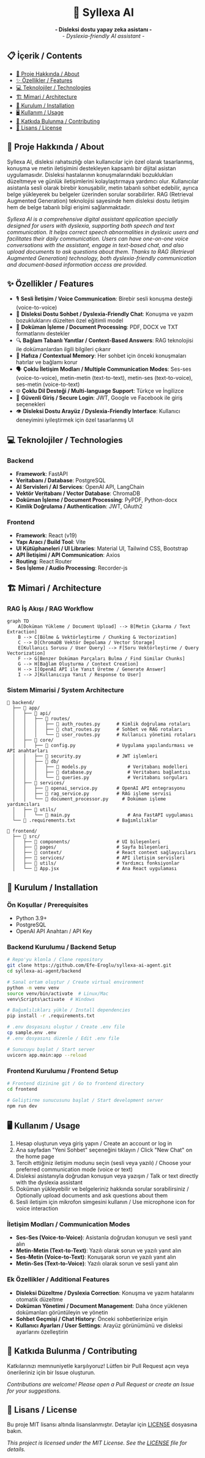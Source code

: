 <div align="center">
  <h1>🧠 Syllexa AI</h1>
  <p>
    <strong>- Disleksi dostu yapay zeka asistanı - </strong><br>
    <em>- Dyslexia-friendly AI assistant -</em>
  </p>
</div>

## 📋 İçerik / Contents

- [🚀 Proje Hakkında / About](#-proje-hakkında--about)
- [✨ Özellikler / Features](#-özellikler--features)
- [💻 Teknolojiler / Technologies](#-teknolojiler--technologies)
- [🏗️ Mimari / Architecture](#️-mimari--architecture)
- [🔧 Kurulum / Installation](#-kurulum--installation)
- [🖥️ Kullanım / Usage](#️-kullanım--usage)
- [👥 Katkıda Bulunma / Contributing](#-katkıda-bulunma--contributing)
- [📄 Lisans / License](#-lisans--license)

## 🚀 Proje Hakkında / About

Syllexa AI, disleksi rahatsızlığı olan kullanıcılar için özel olarak tasarlanmış, konuşma ve metin iletişimini destekleyen kapsamlı bir dijital asistan uygulamasıdır. Disleksi hastalarının konuşmalarındaki bozuklukları düzeltmeye ve günlük iletişimlerini kolaylaştırmaya yardımcı olur. Kullanıcılar asistanla sesli olarak birebir konuşabilir, metin tabanlı sohbet edebilir, ayrıca belge yükleyerek bu belgeler üzerinden sorular sorabilirler. RAG (Retrieval Augmented Generation) teknolojisi sayesinde hem disleksi dostu iletişim hem de belge tabanlı bilgi erişimi sağlanmaktadır.

*Syllexa AI is a comprehensive digital assistant application specially designed for users with dyslexia, supporting both speech and text communication. It helps correct speech abnormalities in dyslexic users and facilitates their daily communication. Users can have one-on-one voice conversations with the assistant, engage in text-based chat, and also upload documents to ask questions about them. Thanks to RAG (Retrieval Augmented Generation) technology, both dyslexia-friendly communication and document-based information access are provided.*

## ✨ Özellikler / Features

- 🎙️ **Sesli İletişim / Voice Communication**: Birebir sesli konuşma desteği (voice-to-voice)
- 💬 **Disleksi Dostu Sohbet / Dyslexia-Friendly Chat**: Konuşma ve yazım bozukluklarını düzelten özel eğitimli model
- 📑 **Doküman İşleme / Document Processing**: PDF, DOCX ve TXT formatlarını destekler
- 🔍 **Bağlam Tabanlı Yanıtlar / Context-Based Answers**: RAG teknolojisi ile dokümanlardan ilgili bilgileri çıkarır
- 🧠 **Hafıza / Contextual Memory**: Her sohbet için önceki konuşmaları hatırlar ve bağlamı korur
- 🗣️ **Çoklu İletişim Modları / Multiple Communication Modes**: Ses-ses (voice-to-voice), metin-metin (text-to-text), metin-ses (text-to-voice), ses-metin (voice-to-text)
- 🌐 **Çoklu Dil Desteği / Multi-language Support**: Türkçe ve İngilizce
- 🔐 **Güvenli Giriş / Secure Login**: JWT, Google ve Facebook ile giriş seçenekleri
- 👁️ **Disleksi Dostu Arayüz / Dyslexia-Friendly Interface**: Kullanıcı deneyimini iyileştirmek için özel tasarlanmış UI

## 💻 Teknolojiler / Technologies

### Backend

- **Framework**: FastAPI
- **Veritabanı / Database**: PostgreSQL
- **AI Servisleri / AI Services**: OpenAI API, LangChain
- **Vektör Veritabanı / Vector Database**: ChromaDB
- **Doküman İşleme / Document Processing**: PyPDF, Python-docx
- **Kimlik Doğrulama / Authentication**: JWT, OAuth2

### Frontend

- **Framework**: React (v19)
- **Yapı Aracı / Build Tool**: Vite
- **UI Kütüphaneleri / UI Libraries**: Material UI, Tailwind CSS, Bootstrap
- **API İletişimi / API Communication**: Axios
- **Routing**: React Router
- **Ses İşleme / Audio Processing**: Recorder-js

## 🏗️ Mimari / Architecture

### RAG İş Akışı / RAG Workflow

```mermaid
graph TD
    A[Doküman Yükleme / Document Upload] --> B[Metin Çıkarma / Text Extraction]
    B --> C[Bölme & Vektörleştirme / Chunking & Vectorization]
    C --> D[ChromaDB Vektör Depolama / Vector Storage]
    E[Kullanıcı Sorusu / User Query] --> F[Soru Vektörleştirme / Query Vectorization]
    F --> G[Benzer Doküman Parçaları Bulma / Find Similar Chunks]
    G --> H[Bağlam Oluşturma / Context Creation]
    H --> I[OpenAI API ile Yanıt Üretme / Generate Answer]
    I --> J[Kullanıcıya Yanıt / Response to User]
```

### Sistem Mimarisi / System Architecture

```
📁 backend/
  ├── 📁 app/
  │   ├── 📁 api/
  │   │   ├── 📁 routes/
  │   │   │   ├── 📄 auth_routes.py      # Kimlik doğrulama rotaları
  │   │   │   ├── 📄 chat_routes.py      # Sohbet ve RAG rotaları
  │   │   │   └── 📄 user_routes.py      # Kullanıcı yönetimi rotaları
  │   ├── 📁 core/
  │   │   ├── 📄 config.py               # Uygulama yapılandırması ve API anahtarları
  │   │   ├── 📄 security.py             # JWT işlemleri
  │   │   ├── 📁 db/
  │   │   │   ├── 📄 models.py               # Veritabanı modelleri
  │   │   │   ├── 📄 database.py             # Veritabanı bağlantısı
  │   │   │   └── 📄 queries.py              # Veritabanı sorguları
  │   ├── 📁 services/
  │   │   ├── 📄 openai_service.py       # OpenAI API entegrasyonu
  │   │   ├── 📄 rag_service.py          # RAG işleme servisi
  │   │   └── 📄 document_processor.py     # Doküman işleme yardımcıları
  │   ├── 📁 utils/
  │   │   └── 📄 main.py                     # Ana FastAPI uygulaması
  └── 📄 .requirements.txt               # Bağımlılıklar

📁 frontend/
  ├── 📁 src/
  │   ├── 📁 components/                 # UI bileşenleri
  │   ├── 📁 pages/                      # Sayfa bileşenleri
  │   ├── 📁 context/                    # React context sağlayıcıları
  │   ├── 📁 services/                   # API iletişim servisleri
  │   ├── 📁 utils/                      # Yardımcı fonksiyonlar
  │   └── 📄 App.jsx                     # Ana React uygulaması
```

## 🔧 Kurulum / Installation

### Ön Koşullar / Prerequisites

- Python 3.9+
- PostgreSQL
- OpenAI API Anahtarı / API Key

### Backend Kurulumu / Backend Setup

```bash
# Repo'yu klonla / Clone repository
git clone https://github.com/Efe-Eroglu/syllexa-ai-agent.git
cd syllexa-ai-agent/backend

# Sanal ortam oluştur / Create virtual environment
python -m venv venv
source venv/bin/activate  # Linux/Mac
venv\Scripts\activate  # Windows

# Bağımlılıkları yükle / Install dependencies
pip install -r .requirements.txt

# .env dosyasını oluştur / Create .env file
cp sample.env .env
# .env dosyasını düzenle / Edit .env file

# Sunucuyu başlat / Start server
uvicorn app.main:app --reload
```

### Frontend Kurulumu / Frontend Setup

```bash
# Frontend dizinine git / Go to frontend directory
cd frontend

# Geliştirme sunucusunu başlat / Start development server
npm run dev
```

## 🖥️ Kullanım / Usage

1. Hesap oluşturun veya giriş yapın / Create an account or log in
2. Ana sayfadan "Yeni Sohbet" seçeneğini tıklayın / Click "New Chat" on the home page
3. Tercih ettiğiniz iletişim modunu seçin (sesli veya yazılı) / Choose your preferred communication mode (voice or text)
4. Disleksi asistanıyla doğrudan konuşun veya yazışın / Talk or text directly with the dyslexia assistant
5. Doküman yükleyebilir ve belgeleriniz hakkında sorular sorabilirsiniz / Optionally upload documents and ask questions about them
6. Sesli iletişim için mikrofon simgesini kullanın / Use microphone icon for voice interaction

### İletişim Modları / Communication Modes

- **Ses-Ses (Voice-to-Voice)**: Asistanla doğrudan konuşun ve sesli yanıt alın
- **Metin-Metin (Text-to-Text)**: Yazılı olarak sorun ve yazılı yanıt alın
- **Ses-Metin (Voice-to-Text)**: Konuşarak sorun ve yazılı yanıt alın
- **Metin-Ses (Text-to-Voice)**: Yazılı olarak sorun ve sesli yanıt alın

### Ek Özellikler / Additional Features

- **Disleksi Düzeltme / Dyslexia Correction**: Konuşma ve yazım hatalarını otomatik düzeltme
- **Doküman Yönetimi / Document Management**: Daha önce yüklenen dokümanları görüntüleyin ve yönetin
- **Sohbet Geçmişi / Chat History**: Önceki sohbetlerinize erişin
- **Kullanıcı Ayarları / User Settings**: Arayüz görünümünü ve disleksi ayarlarını özelleştirin

## 👥 Katkıda Bulunma / Contributing

Katkılarınızı memnuniyetle karşılıyoruz! Lütfen bir Pull Request açın veya önerileriniz için bir Issue oluşturun.

*Contributions are welcome! Please open a Pull Request or create an Issue for your suggestions.*

## 📄 Lisans / License

Bu proje MIT lisansı altında lisanslanmıştır. Detaylar için [LICENSE](LICENSE) dosyasına bakın.

*This project is licensed under the MIT License. See the [LICENSE](LICENSE) file for details.*


